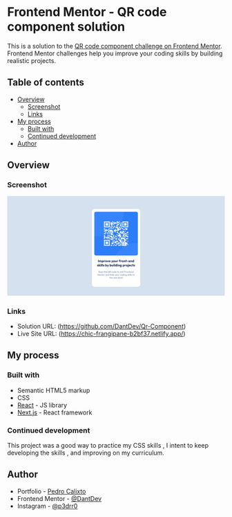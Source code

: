 # Frontend Mentor - QR code component solution

This is a solution to the [QR code component challenge on Frontend Mentor](https://www.frontendmentor.io/challenges/qr-code-component-iux_sIO_H). Frontend Mentor challenges help you improve your coding skills by building realistic projects.

## Table of contents

- [Overview](#overview)
  - [Screenshot](#screenshot)
  - [Links](#links)
- [My process](#my-process)
  - [Built with](#built-with)
  - [Continued development](#continued-development)
- [Author](#author)

## Overview

### Screenshot

![](Screenshot.png)

### Links

- Solution URL: (https://github.com/DantDev/Qr-Component)
- Live Site URL: (https://chic-frangipane-b2bf37.netlify.app/)

## My process

### Built with

- Semantic HTML5 markup
- CSS
- [React](https://reactjs.org/) - JS library
- [Next.js](https://nextjs.org/) - React framework

### Continued development

This project was a good way to practice my CSS skills , I intent to keep developing the skills , and improving on my curriculum.

## Author

- Portfolio - [Pedro Calixto](https://wondrous-chaja-b0f2e7.netlify.app/)
- Frontend Mentor - [@DantDev](https://www.frontendmentor.io/profile/DantDev)
- Instagram - [@p3drr0](https://www.twitter.com/p3drr0)
